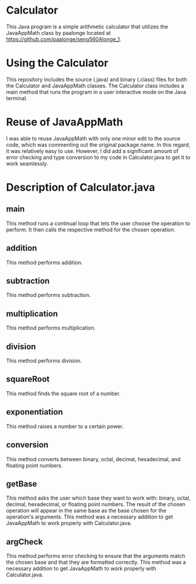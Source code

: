 # Calculator
This Java program is a simple arithmetic calculator that utilizes the JavaAppMath class by paalonge located at https://github.com/paalonge/seng560Alonge_1.

# Using the Calculator
This repository includes the source (.java) and binary (.class) files for both the Calculator and JavaAppMath classes.  The Calculator class includes a main method that runs the program in a user interactive mode on the Java terminal.

# Reuse of JavaAppMath
I was able to reuse JavaAppMath with only one minor edit to the source code, which was commenting out the original package name.  In this regard, it was relatively easy to use.  However, I did add a significant amount of error checking and type conversion to my code in Calculator.java to get it to work seamlessly.

# Description of Calculator.java

##    main 
This method runs a continual loop that lets the user choose the operation to perform.  It then calls the respective method for the chosen operation.
##    addition
This method performs addition.
##    subtraction
This method performs subtraction.
##    multiplication
This method performs multiplication.
##    division
This method performs division.
##    squareRoot
This method finds the square root of a number.
##    exponentiation
This method raises a number to a certain power.
##    conversion
This method converts between binary, octal, decimal, hexadecimal, and floating point numbers.
##    getBase
This method asks the user which base they want to work with: binary, octal, decimal, hexadecimal, or floating point numbers.  The result of the chosen operation will appear in the same base as the base chosen for the operation's arguments.  This method was a necessary addition to get JavaAppMath to work properly with Calculator.java.
##    argCheck
This method performs error checking to ensure that the arguments match the chosen base and that they are formatted correctly.  This method was a necessary addition to get JavaAppMath to work properly with Calculator.java.




